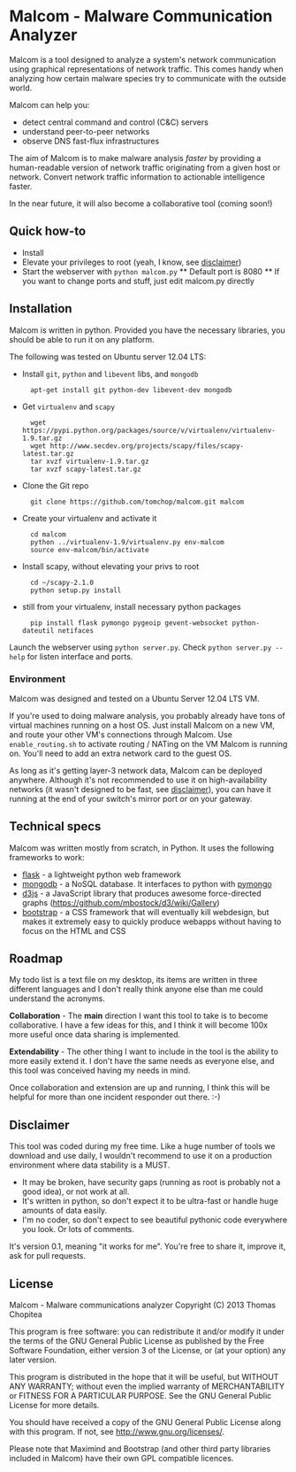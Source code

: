 # Malcom - Malware Communication Analyzer

Malcom is a tool designed to analyze a system's network communication using graphical representations of network traffic. This comes handy when analyzing how certain malware species try to communicate with the outside world. 

Malcom can help you: 

* detect central command and control (C&C) servers
* understand peer-to-peer networks
* observe DNS fast-flux infrastructures

The aim of Malcom is to make malware analysis *faster* by providing a human-readable version of network traffic originating from a given host or network. Convert network traffic information to actionable intelligence faster.

In the near future, it will also become a collaborative tool (coming soon!)

## Quick how-to

* Install
* Elevate your privileges to root (yeah, I know, see [disclaimer](/README.md#Disclaimer))
* Start the webserver with `python malcom.py`
** Default port is 8080
** If you want to change ports and stuff, just edit malcom.py directly

## Installation

Malcom is written in python. Provided you have the necessary libraries, you should be able to run it on any platform.

The following was tested on Ubuntu server 12.04 LTS:

* Install `git`, `python` and `libevent` libs, and `mongodb`


        apt-get install git python-dev libevent-dev mongodb


* Get `virtualenv` and `scapy`


        wget https://pypi.python.org/packages/source/v/virtualenv/virtualenv-1.9.tar.gz
        wget http://www.secdev.org/projects/scapy/files/scapy-latest.tar.gz
        tar xvzf virtualenv-1.9.tar.gz
        tar xvzf scapy-latest.tar.gz


* Clone the Git repo


        git clone https://github.com/tomchop/malcom.git malcom


* Create your virtualenv and activate it


        cd malcom
        python ../virtualenv-1.9/virtualenv.py env-malcom
        source env-malcom/bin/activate


* Install scapy, without elevating your privs to root


        cd ~/scapy-2.1.0
        python setup.py install


* still from your virtualenv, install necessary python packages


        pip install flask pymongo pygeoip gevent-websocket python-dateutil netifaces


Launch the webserver using `python server.py`. Check `python server.py --help` for listen interface and ports.

### Environment

Malcom was designed and tested on a Ubuntu Server 12.04 LTS VM.

If you're used to doing malware analysis, you probably already have tons of virtual machines running on a host OS. Just install Malcom on a new VM, and route your other VM's connections through Malcom. Use `enable_routing.sh` to activate routing / NATing on the VM Malcom is running on. You'll need to add an extra network card to the guest OS.

As long as it's getting layer-3 network data, Malcom can be deployed anywhere. Although it's not recommended to use it on high-availability networks (it wasn't designed to be fast, see [disclaimer](/README.md#Disclaimer)), you can have it running at the end of your switch's mirror port or on your gateway.


## Technical specs

Malcom was written mostly from scratch, in Python. It uses the following frameworks to work: 

* [flask](http://flask.pocoo.org/) - a lightweight python web framework
* [mongodb](http://www.mongodb.org/) - a NoSQL database. It interfaces to python with [pymongo](http://api.mongodb.org/python/current/)
* [d3js](http://d3js.org/) - a JavaScript library that produces awesome force-directed graphs (https://github.com/mbostock/d3/wiki/Gallery)
* [bootstrap](http://twitter.github.io/bootstrap/) - a CSS framework that will eventually kill webdesign, but makes it extremely easy to quickly produce webapps without having to focus on the HTML and CSS

## Roadmap

My todo list is a text file on my desktop, its items are written in three different languages and I don't really think anyone else than me could understand the acronyms.

**Collaboration** - The **main** direction I want this tool to take is to become collaborative. I have a few ideas for this, and I think it will become 100x more useful once data sharing is implemented.

**Extendability** - The other thing I want to include in the tool is the ability to more easily extend it. I don't have the same needs as everyone else, and this tool was conceived having my needs in mind.

Once collaboration and extension are up and running, I think this will be helpful for more than one incident responder out there. :-)

## Disclaimer

This tool was coded during my free time. Like a huge number of tools we download and use daily, I wouldn't recommend to use it on a production environment where data stability is a MUST.

* It may be broken, have security gaps (running as root is probably not a good idea), or not work at all. 
* It's written in python, so don't expect it to be ultra-fast or handle huge amounts of data easily. 
* I'm no coder, so don't expect to see beautiful pythonic code everywhere you look. Or lots of comments.

It's version 0.1, meaning "it works for me". You're free to share it, improve it, ask for pull requests.

## License

Malcom - Malware communications analyzer
Copyright (C) 2013 Thomas Chopitea

This program is free software: you can redistribute it and/or modify
it under the terms of the GNU General Public License as published by
the Free Software Foundation, either version 3 of the License, or
(at your option) any later version.

This program is distributed in the hope that it will be useful,
but WITHOUT ANY WARRANTY; without even the implied warranty of
MERCHANTABILITY or FITNESS FOR A PARTICULAR PURPOSE.  See the
GNU General Public License for more details.

You should have received a copy of the GNU General Public License
along with this program.  If not, see <http://www.gnu.org/licenses/>.

Please note that Maximind and Bootstrap (and other third party libraries included in Malcom) have their own GPL compatible licences.